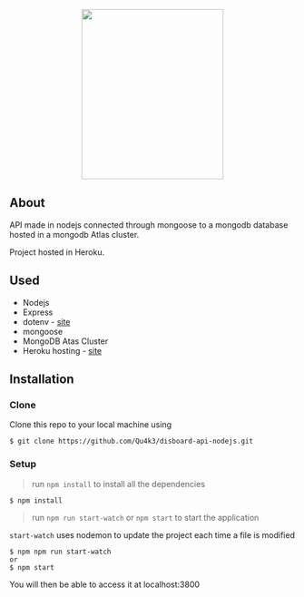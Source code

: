 <p align="center">
    <img width="250" height="300" src="https://cdn.discordapp.com/attachments/503303753705848838/541409603255009291/shuvi-white.gif">
</p>

## About

API made in nodejs connected through mongoose to a mongodb database hosted in a mongodb Atlas cluster.

Project hosted in Heroku.

## Used

- Nodejs
- Express
- dotenv - [site](https://github.com/motdotla/dotenv)
- mongoose
- MongoDB Atas Cluster
- Heroku hosting - [site](https://heroku.com)

## Installation

### Clone

Clone this repo to your local machine using
```shell
$ git clone https://github.com/Qu4k3/disboard-api-nodejs.git
```

### Setup


> run `npm install` to install all the dependencies

```shell
$ npm install
```

> run `npm run start-watch` or `npm start` to start the application

`start-watch` uses nodemon to update the project each time a file is modified

```shell
$ npm npm run start-watch
or
$ npm start
```

You will then be able to access it at localhost:3800
